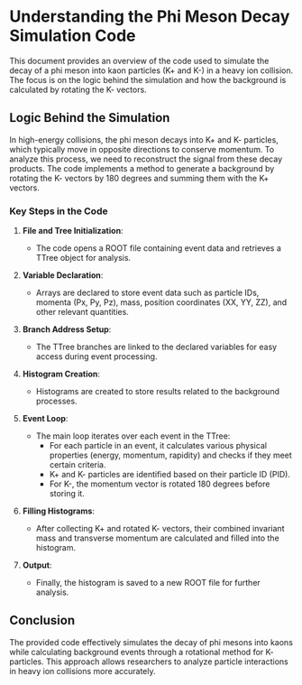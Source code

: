 # Understanding the Phi Meson Decay Simulation Code

This document provides an overview of the code used to simulate the decay of a phi meson into kaon particles (K+ and K-) in a heavy ion collision. The focus is on the logic behind the simulation and how the background is calculated by rotating the K- vectors.

## Logic Behind the Simulation

In high-energy collisions, the phi meson decays into K+ and K- particles, which typically move in opposite directions to conserve momentum. To analyze this process, we need to reconstruct the signal from these decay products. The code implements a method to generate a background by rotating the K- vectors by 180 degrees and summing them with the K+ vectors.

### Key Steps in the Code

1. **File and Tree Initialization**:
   - The code opens a ROOT file containing event data and retrieves a TTree object for analysis.

2. **Variable Declaration**:
   - Arrays are declared to store event data such as particle IDs, momenta (Px, Py, Pz), mass, position coordinates (XX, YY, ZZ), and other relevant quantities.

3. **Branch Address Setup**:
   - The TTree branches are linked to the declared variables for easy access during event processing.

4. **Histogram Creation**:
   - Histograms are created to store results related to the background processes.

5. **Event Loop**:
   - The main loop iterates over each event in the TTree:
     - For each particle in an event, it calculates various physical properties (energy, momentum, rapidity) and checks if they meet certain criteria.
     - K+ and K- particles are identified based on their particle ID (PID).
     - For K-, the momentum vector is rotated 180 degrees before storing it.

6. **Filling Histograms**:
   - After collecting K+ and rotated K- vectors, their combined invariant mass and transverse momentum are calculated and filled into the histogram.

7. **Output**:
   - Finally, the histogram is saved to a new ROOT file for further analysis.

## Conclusion

The provided code effectively simulates the decay of phi mesons into kaons while calculating background events through a rotational method for K- particles. This approach allows researchers to analyze particle interactions in heavy ion collisions more accurately.
